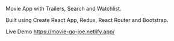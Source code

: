 Movie App with Trailers, Search and Watchlist.

Built using Create React App, Redux, React Router and Bootstrap.

Live Demo https://movie-go-joe.netlify.app/
